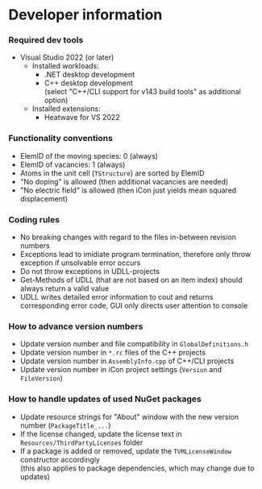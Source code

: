 # Developer information

### Required dev tools
- Visual Studio 2022 (or later)
  - Installed workloads:
	- .NET desktop development
	- C++ desktop development  
	  (select "C++/CLI support for v143 build tools" as additional option)
  - Installed extensions:
	- Heatwave for VS 2022

### Functionality conventions
- ElemID of the moving species: 0 (always)
- ElemID of vacancies: 1 (always)
- Atoms in the unit cell (`TStructure`) are sorted by ElemID
- "No doping" is allowed (then additional vacancies are needed)
- "No electric field" is allowed (then iCon just yields mean squared displacement)

### Coding rules
- No breaking changes with regard to the files in-between revision numbers
- Exceptions lead to imidiate program termination, therefore only throw exception if unsolvable error occurs
- Do not throw exceptions in UDLL-projects
- Get-Methods of UDLL (that are not based on an item index) should always return a valid value
- UDLL writes detailed error information to cout and returns corresponding error code, GUI only directs user attention to console

### How to advance version numbers  
- Update version number and file compatibility in `GlobalDefinitions.h`
- Update version number in `*.rc` files of the C++ projects
- Update version number in `AssemblyInfo.cpp` of C++/CLI projects
- Update version number in iCon project settings (`Version` and `FileVersion`)

### How to handle updates of used NuGet packages
- Update resource strings for "About" window with the new version number (`PackageTitle_...`)
- If the license changed, update the license text in `Resources/ThirdPartyLicenses` folder
- If a package is added or removed, update the `TVMLicenseWindow` constructor accordingly  
  (this also applies to package dependencies, which may change due to updates)